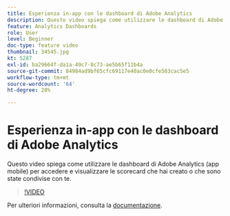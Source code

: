 ```yaml
---
title: Esperienza in-app con le dashboard di Adobe Analytics
description: Questo video spiega come utilizzare le dashboard di Adobe Analytics (app mobile) per accedere e visualizzare le scorecard che hai creato o che sono state condivise con te.
feature: Analytics Dashboards
role: User
level: Beginner
doc-type: feature video
thumbnail: 34545.jpg
kt: 5287
exl-id: ba29664f-da1a-49c7-8c73-ae5b65f11b4a
source-git-commit: 84984ad9bf65cfc69117e40ac0e0cfe503cac5e5
workflow-type: tm+mt
source-wordcount: '64'
ht-degree: 28%

---
```


# Esperienza in-app con le dashboard di Adobe Analytics

Questo video spiega come utilizzare le dashboard di Adobe Analytics (app mobile) per accedere e visualizzare le scorecard che hai creato o che sono state condivise con te.

>[!VIDEO](https://video.tv.adobe.com/v/38168/?quality=12&learn=on&captions=ita)

Per ulteriori informazioni, consulta la [documentazione](https://experienceleague.adobe.com/docs/analytics/analyze/mobapp/home.html?lang=it).
